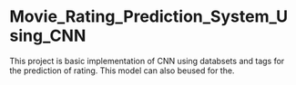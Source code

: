 # Movie_Rating_Prediction_System_Using_CNN
This project is basic implementation of CNN using databsets and tags for the prediction of rating. This model can also beused for the.
